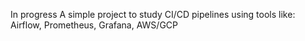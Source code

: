 In progress
A simple project to study CI/CD pipelines using tools like: Airflow, Prometheus, Grafana, AWS/GCP